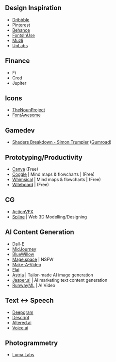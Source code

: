 ## Design Inspiration
- [Dribbble](https://dribbble.com)
- [Pinterest](https://pinterest.com)
- [Behance](https://www.behance.net)
- [FontsInUse](https://fontsinuse.com)
- [Muzli](https://muz.li)
- [UpLabs](https://www.uplabs.com)

## Finance
- Fi
- Cred
- Jupiter

## Icons
- [TheNounProject](https://thenounproject.com)
- [FontAwesome](https://fontawesome.com)

## Gamedev
- [Shaders Breakdown - Simon Trumpler](https://simonschreibt.de/) ([Gumroad](https://simonschreibt.gumroad.com/))

## Prototyping/Productivity
- [Canva](https://www.canva.com/) (Free)
- [Coggle](https://coggle.it/) | Mind maps & flowcharts | (Free)
- [Whimsical](https://whimsical.com/) | Mind maps & flowcharts | (Free)
- [Witeboard](https://witeboard.com/) | (Free)

## CG
- [ActionVFX](https://www.actionvfx.com/)
- [Spline](https://spline.design/) | Web 3D Modelling/Designing

## AI Content Generation
- [Dall-E](https://labs.openai.com/)
- [MidJourney](https://www.midjourney.com/)
- [BlueWillow](https://www.bluewillow.ai/)
- [Mage.space](https://www.mage.space/) | NSFW
- [Make-A-Video](https://makeavideo.studio/)
- [Elai](https://elai.io/)
- [Astria](https://www.strmr.com/) | Tailor-made AI image generation
- [Jasper.ai](https://app.jasper.ai/) | AI marketing text content generation
- [RunwayML](https://runwayml.com/) | AI Video


## Text <-> Speech
- [Deepgram](https://deepgram.com/)
- [Descript](https://www.descript.com/)
- [Altered.ai](https://www.altered.ai/)
- [Voice.ai](https://voice.ai/)

## Photogrammetry
- [Luma Labs](https://lumalabs.ai/)
